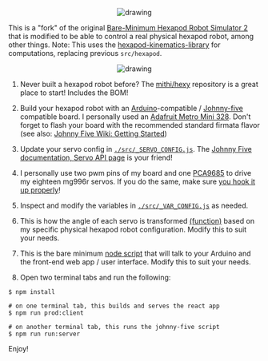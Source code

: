 <p align="center">
    <img src="https://user-images.githubusercontent.com/1670421/103467765-451a2180-4d8d-11eb-8f94-1a23201595b9.gif" alt="drawing" />
</p>

This is a "fork" of the original [Bare-Minimum Hexapod Robot Simulator 2](https://github.com/mithi/hexapod) that is modified to be able to control a real physical hexapod robot, among other things. Note: This uses the [hexapod-kinematics-library](https://github.com/mithi/hexapod-kinematics-library) for computations, replacing previous `src/hexapod`.

<p align="center">
    <img src="https://user-images.githubusercontent.com/1670421/103467849-46981980-4d8e-11eb-911e-7cb63282c0c2.gif" alt="drawing" />
</p>

1. Never built a hexapod robot before? The [mithi/hexy](https://github.com/mithi/hexy) repository is a great place to start! Includes the BOM!

2. Build your hexapod robot with an [Arduino](http://arduino.cc/)-compatible / [Johnny-five](http://johnny-five.io/) compatible board. I personally used an [Adafruit Metro Mini 328](https://www.adafruit.com/product/2590). Don't forget to flash your board with the recommended standard firmata flavor (see also: [Johnny Five Wiki: Getting Started](https://github.com/rwaldron/johnny-five/wiki/Getting-Started))

3. Update your servo config in [`./src/_SERVO_CONFIG.js`](./src/_SERVO_CONFIG.js). The [Johnny Five documentation, Servo API page](http://johnny-five.io/api/servo/) is your friend!

4. I personally use two pwm pins of my board and one [PCA9685](https://www.adafruit.com/product/815) to drive my eighteen mg996r servos. If you do the same, make sure [you hook it up properly](https://learn.adafruit.com/16-channel-pwm-servo-driver/hooking-it-up)!

5. Inspect and modify the variables in [`./src/_VAR_CONFIG.js`](./src/_VAR_CONFIG.js) as needed.

6. This is how the angle of each servo is transformed [(function)](./src/_TRANSFORM.js) based on my specific physical hexapod robot configuration. Modify this to suit your needs.

7. This is the bare minimum [node script](./src/_ROBOT_SERVER.js) that will talk to your Arduino and the front-end web app / user interface. Modify this to suit your needs.

8. Open two terminal tabs and run the following:

```
$ npm install

# on one terminal tab, this builds and serves the react app
$ npm run prod:client

# on another terminal tab, this runs the johnny-five script
$ npm run run:server
```

Enjoy!
